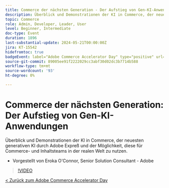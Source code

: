 ```yaml
---
title: Commerce der nächsten Generation - Der Aufstieg von Gen-KI-Anwendungen
description: Überblick und Demonstrationen der KI in Commerce, der neuesten generativen KI durch Adobe Expreß und der Möglichkeit, diese für Commerce- und Inhaltsteams in der realen Welt zu nutzen.
topic: Commerce
role: Admin, Developer, Leader, User
level: Beginner, Intermediate
doc-type: Event
duration: 1896
last-substantial-update: 2024-05-21T00:00:00Z
jira: KT-15542
hidefromtoc: true
badgeEvent: label="Adobe Commerce Accelerator Day" type="positive" url="https://experienceleague.adobe.com/en/docs/events/apac-commerce-recordings/2024/overview"
source-git-commit: 89005ee91f2222029cc3abf30d02dc3b7714b588
workflow-type: tm+mt
source-wordcount: '93'
ht-degree: 0%

---
```



# Commerce der nächsten Generation: Der Aufstieg von Gen-KI-Anwendungen

Überblick und Demonstrationen der KI in Commerce, der neuesten generativen KI durch Adobe Expreß und der Möglichkeit, diese für Commerce- und Inhaltsteams in der realen Welt zu nutzen.

+ Vorgestellt von Eroka O&#39;Connor, Senior Solution Consultant - Adobe

>[!VIDEO](https://video.tv.adobe.com/v/3429269/?learn=on)

[&lt; Zurück zum Adobe Commerce Accelerator Day](./overview.md)